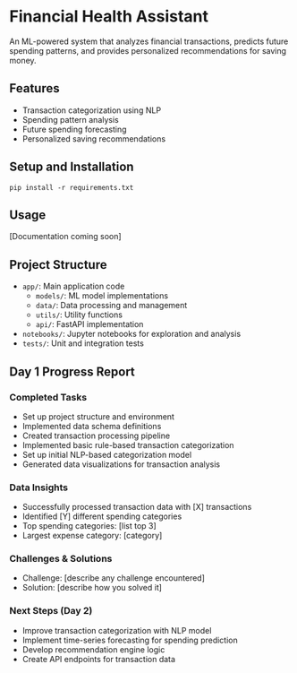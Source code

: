 # Financial Health Assistant

An ML-powered system that analyzes financial transactions, predicts future spending patterns, and provides personalized recommendations for saving money.

## Features

- Transaction categorization using NLP
- Spending pattern analysis
- Future spending forecasting
- Personalized saving recommendations

## Setup and Installation

```
pip install -r requirements.txt
```

## Usage

[Documentation coming soon]

## Project Structure

- `app/`: Main application code
  - `models/`: ML model implementations
  - `data/`: Data processing and management
  - `utils/`: Utility functions
  - `api/`: FastAPI implementation
- `notebooks/`: Jupyter notebooks for exploration and analysis
- `tests/`: Unit and integration tests

## Day 1 Progress Report

### Completed Tasks
- Set up project structure and environment
- Implemented data schema definitions
- Created transaction processing pipeline
- Implemented basic rule-based transaction categorization
- Set up initial NLP-based categorization model
- Generated data visualizations for transaction analysis

### Data Insights
- Successfully processed transaction data with [X] transactions
- Identified [Y] different spending categories
- Top spending categories: [list top 3]
- Largest expense category: [category]

### Challenges & Solutions
- Challenge: [describe any challenge encountered]
- Solution: [describe how you solved it]

### Next Steps (Day 2)
- Improve transaction categorization with NLP model
- Implement time-series forecasting for spending prediction
- Develop recommendation engine logic
- Create API endpoints for transaction data
